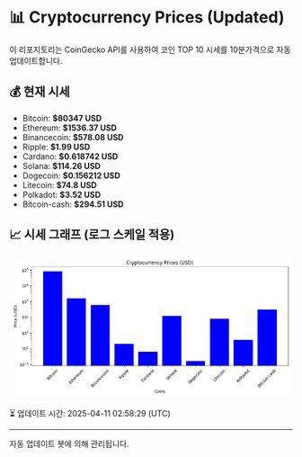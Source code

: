 
# 📊 Cryptocurrency Prices (Updated)

이 리포지토리는 CoinGecko API를 사용하여 코인 TOP 10 시세를 10분가격으로 자동 업데이트합니다.

## 💰 현재 시세
- Bitcoin: **$80347 USD**
- Ethereum: **$1536.37 USD**
- Binancecoin: **$578.08 USD**
- Ripple: **$1.99 USD**
- Cardano: **$0.618742 USD**
- Solana: **$114.26 USD**
- Dogecoin: **$0.156212 USD**
- Litecoin: **$74.8 USD**
- Polkadot: **$3.52 USD**
- Bitcoin-cash: **$294.51 USD**

## 📈 시세 그래프 (로그 스케일 적용)
![Crypto Prices](crypto_prices.png)

⏳ 업데이트 시간: 2025-04-11 02:58:29 (UTC)

---
자동 업데이트 봇에 의해 관리됩니다.
